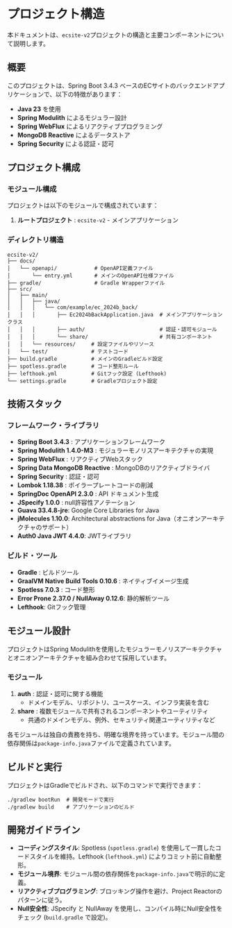 # プロジェクト構造

本ドキュメントは、`ecsite-v2`プロジェクトの構造と主要コンポーネントについて説明します。

## 概要

このプロジェクトは、Spring Boot 3.4.3 ベースのECサイトのバックエンドアプリケーションで、以下の特徴があります：

- **Java 23** を使用
- **Spring Modulith** によるモジュラー設計
- **Spring WebFlux** によるリアクティブプログラミング
- **MongoDB Reactive** によるデータストア
- **Spring Security** による認証・認可

## プロジェクト構成

### モジュール構成

プロジェクトは以下のモジュールで構成されています：

1.  **ルートプロジェクト** : `ecsite-v2` - メインアプリケーション

### ディレクトリ構造

```
ecsite-v2/
├── docs/
│   └── openapi/            # OpenAPI定義ファイル
│       └── entry.yml       # メインのOpenAPI仕様ファイル
├── gradle/                 # Gradle Wrapperファイル
├── src/
│   ├── main/
│   │   ├── java/
│   │   │   └── com/example/ec_2024b_back/
│   │   │       ├── Ec2024bBackApplication.java  # メインアプリケーションクラス
│   │   │       ├── auth/                        # 認証・認可モジュール
│   │   │       └── share/                       # 共有コンポーネント
│   │   └── resources/     # 設定ファイルやリソース
│   └── test/              # テストコード
├── build.gradle           # メインのGradleビルド設定
├── spotless.gradle        # コード整形ルール
├── lefthook.yml           # Gitフック設定 (Lefthook)
└── settings.gradle        # Gradleプロジェクト設定
```

## 技術スタック

### フレームワーク・ライブラリ

- **Spring Boot 3.4.3** : アプリケーションフレームワーク
- **Spring Modulith 1.4.0-M3** : モジュラーモノリスアーキテクチャの実現
- **Spring WebFlux** : リアクティブWebスタック
- **Spring Data MongoDB Reactive** : MongoDBのリアクティブドライバ
- **Spring Security** : 認証・認可
- **Lombok 1.18.38** : ボイラープレートコードの削減
- **SpringDoc OpenAPI 2.3.0** : API ドキュメント生成
- **JSpecify 1.0.0** : null許容性アノテーション
- **Guava 33.4.8-jre**: Google Core Libraries for Java
- **jMolecules 1.10.0**: Architectural abstractions for Java（オニオンアーキテクチャのサポート）
- **Auth0 Java JWT 4.4.0**: JWTライブラリ

### ビルド・ツール

- **Gradle** : ビルドツール
- **GraalVM Native Build Tools 0.10.6** : ネイティブイメージ生成
- **Spotless 7.0.3** : コード整形
- **Error Prone 2.37.0 / NullAway 0.12.6**: 静的解析ツール
- **Lefthook**: Gitフック管理

## モジュール設計

プロジェクトはSpring Modulithを使用したモジュラーモノリスアーキテクチャとオニオンアーキテクチャを組み合わせて採用しています。

### モジュール

1.  **auth** : 認証・認可に関する機能
    - ドメインモデル、リポジトリ、ユースケース、インフラ実装を含む
2.  **share** : 複数モジュールで共有されるコンポーネントやユーティリティ
    - 共通のドメインモデル、例外、セキュリティ関連ユーティリティなど

各モジュールは独自の責務を持ち、明確な境界を持っています。モジュール間の依存関係は`package-info.java`ファイルで定義されています。

## ビルドと実行

プロジェクトはGradleでビルドされ、以下のコマンドで実行できます：

```shell
./gradlew bootRun  # 開発モードで実行
./gradlew build    # アプリケーションのビルド
```

## 開発ガイドライン

- **コーディングスタイル**: Spotless (`spotless.gradle`) を使用して一貫したコードスタイルを維持。Lefthook (`lefthook.yml`) によりコミット前に自動整形。
- **モジュール境界**: モジュール間の依存関係を`package-info.java`で明示的に定義。
- **リアクティブプログラミング**: ブロッキング操作を避け、Project Reactorのパターンに従う。
- **Null安全性**: JSpecify と NullAway を使用し、コンパイル時にNull安全性をチェック (`build.gradle` で設定)。
